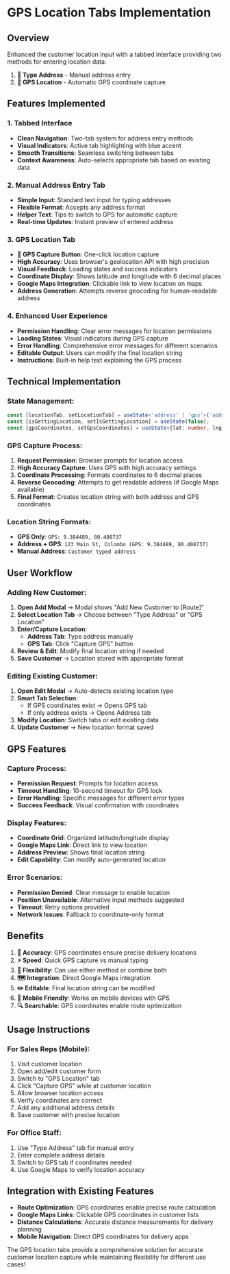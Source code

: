 # GPS Location Tabs Implementation

## Overview
Enhanced the customer location input with a tabbed interface providing two methods for entering location data:
1. **📝 Type Address** - Manual address entry
2. **📍 GPS Location** - Automatic GPS coordinate capture

## Features Implemented

### 1. **Tabbed Interface**
- **Clean Navigation**: Two-tab system for address entry methods
- **Visual Indicators**: Active tab highlighting with blue accent
- **Smooth Transitions**: Seamless switching between tabs
- **Context Awareness**: Auto-selects appropriate tab based on existing data

### 2. **Manual Address Entry Tab**
- **Simple Input**: Standard text input for typing addresses
- **Flexible Format**: Accepts any address format
- **Helper Text**: Tips to switch to GPS for automatic capture
- **Real-time Updates**: Instant preview of entered address

### 3. **GPS Location Tab**
- **📱 GPS Capture Button**: One-click location capture
- **High Accuracy**: Uses browser's geolocation API with high precision
- **Visual Feedback**: Loading states and success indicators
- **Coordinate Display**: Shows latitude and longitude with 6 decimal places
- **Google Maps Integration**: Clickable link to view location on maps
- **Address Generation**: Attempts reverse geocoding for human-readable address

### 4. **Enhanced User Experience**
- **Permission Handling**: Clear error messages for location permissions
- **Loading States**: Visual indicators during GPS capture
- **Error Handling**: Comprehensive error messages for different scenarios
- **Editable Output**: Users can modify the final location string
- **Instructions**: Built-in help text explaining the GPS process

## Technical Implementation

### State Management:
```typescript
const [locationTab, setLocationTab] = useState<'address' | 'gps'>('address');
const [isGettingLocation, setIsGettingLocation] = useState(false);
const [gpsCoordinates, setGpsCoordinates] = useState<{lat: number, lng: number} | null>(null);
```

### GPS Capture Process:
1. **Request Permission**: Browser prompts for location access
2. **High Accuracy Capture**: Uses GPS with high accuracy settings
3. **Coordinate Processing**: Formats coordinates to 6 decimal places
4. **Reverse Geocoding**: Attempts to get readable address (if Google Maps available)
5. **Final Format**: Creates location string with both address and GPS coordinates

### Location String Formats:
- **GPS Only**: `GPS: 9.384489, 80.408737`
- **Address + GPS**: `123 Main St, Colombo (GPS: 9.384489, 80.408737)`
- **Manual Address**: `Customer typed address`

## User Workflow

### Adding New Customer:
1. **Open Add Modal** → Modal shows "Add New Customer to [Route]"
2. **Select Location Tab** → Choose between "Type Address" or "GPS Location"
3. **Enter/Capture Location**:
   - **Address Tab**: Type address manually
   - **GPS Tab**: Click "Capture GPS" button
4. **Review & Edit**: Modify final location string if needed
5. **Save Customer** → Location stored with appropriate format

### Editing Existing Customer:
1. **Open Edit Modal** → Auto-detects existing location type
2. **Smart Tab Selection**:
   - If GPS coordinates exist → Opens GPS tab
   - If only address exists → Opens Address tab
3. **Modify Location**: Switch tabs or edit existing data
4. **Update Customer** → New location format saved

## GPS Features

### Capture Process:
- **Permission Request**: Prompts for location access
- **Timeout Handling**: 10-second timeout for GPS lock
- **Error Handling**: Specific messages for different error types
- **Success Feedback**: Visual confirmation with coordinates

### Display Features:
- **Coordinate Grid**: Organized latitude/longitude display
- **Google Maps Link**: Direct link to view location
- **Address Preview**: Shows final location string
- **Edit Capability**: Can modify auto-generated location

### Error Scenarios:
- **Permission Denied**: Clear message to enable location
- **Position Unavailable**: Alternative input methods suggested
- **Timeout**: Retry options provided
- **Network Issues**: Fallback to coordinate-only format

## Benefits

1. **🎯 Accuracy**: GPS coordinates ensure precise delivery locations
2. **⚡ Speed**: Quick GPS capture vs manual typing
3. **🔄 Flexibility**: Can use either method or combine both
4. **🗺️ Integration**: Direct Google Maps integration
5. **✏️ Editable**: Final location string can be modified
6. **📱 Mobile Friendly**: Works on mobile devices with GPS
7. **🔍 Searchable**: GPS coordinates enable route optimization

## Usage Instructions

### For Sales Reps (Mobile):
1. Visit customer location
2. Open add/edit customer form
3. Switch to "GPS Location" tab
4. Click "Capture GPS" while at customer location
5. Allow browser location access
6. Verify coordinates are correct
7. Add any additional address details
8. Save customer with precise location

### For Office Staff:
1. Use "Type Address" tab for manual entry
2. Enter complete address details
3. Switch to GPS tab if coordinates needed
4. Use Google Maps to verify location accuracy

## Integration with Existing Features

- **Route Optimization**: GPS coordinates enable precise route calculation
- **Google Maps Links**: Clickable GPS coordinates in customer lists
- **Distance Calculations**: Accurate distance measurements for delivery planning
- **Mobile Navigation**: Direct GPS coordinates for delivery apps

The GPS location tabs provide a comprehensive solution for accurate customer location capture while maintaining flexibility for different use cases!